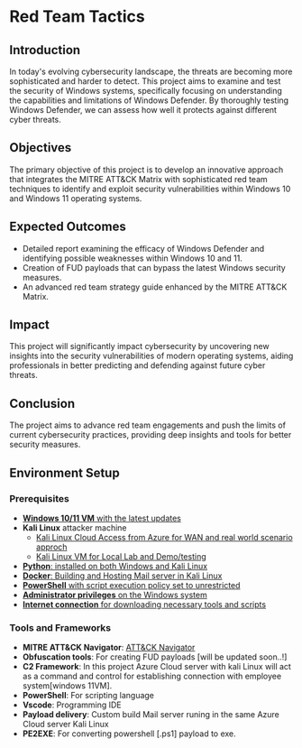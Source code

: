 # Red Team Tactics

## Introduction
In today's evolving cybersecurity landscape, the threats are becoming more sophisticated and harder to detect. This project aims to examine and test the security of Windows systems, specifically focusing on understanding the capabilities and limitations of Windows Defender. By thoroughly testing Windows Defender, we can assess how well it protects against different cyber threats.

## Objectives
The primary objective of this project is to develop an innovative approach that integrates the MITRE ATT&CK Matrix with sophisticated red team techniques to identify and exploit security vulnerabilities within Windows 10 and Windows 11 operating systems.

## Expected Outcomes
- Detailed report examining the efficacy of Windows Defender and identifying possible weaknesses within Windows 10 and 11.
- Creation of FUD payloads that can bypass the latest Windows security measures.
- An advanced red team strategy guide enhanced by the MITRE ATT&CK Matrix.
## Impact
This project will significantly impact cybersecurity by uncovering new insights into the security vulnerabilities of modern operating systems, aiding professionals in better predicting and defending against future cyber threats.

## Conclusion
The project aims to advance red team engagements and push the limits of current cybersecurity practices, providing deep insights and tools for better security measures.
## Environment Setup

### Prerequisites
- [**Windows 10/11 VM** with the latest updates](https://developer.microsoft.com/en-us/windows/downloads/virtual-machines/)
- **Kali Linux** attacker machine
    - [Kali Linux Cloud Access from Azure for WAN and real world scenario approch](https://azuremarketplace.microsoft.com/en/marketplace/apps/kali-linux.kali)
    - [Kali Linux VM for Local Lab and Demo/testing](https://www.kali.org/get-kali/#kali-virtual-machines)
- [**Python**: installed on both Windows and Kali Linux](https://www.python.org/downloads/)
- [**Docker**: Building and Hosting Mail server in Kali Linux](https://github.com/JOSHUAPBIJU/Project-winEvasion-Redteam/blob/main/Resource/Dockerfile) 
- [**PowerShell** with script execution policy set to unrestricted](https://learn.microsoft.com/en-us/answers/questions/506985/powershell-execution-setting-is-overridden-by-a-po)
- [**Administrator privileges** on the Windows system](https://support.microsoft.com/en-us/windows/how-do-i-log-on-as-an-administrator-63267a09-9926-991a-1c77-d203160c8563)
- [**Internet connection** for downloading necessary tools and scripts](#)
### Tools and Frameworks
- **MITRE ATT&CK Navigator**: [ATT&CK Navigator](https://mitre-attack.github.io/attack-navigator/)
- **Obfuscation tools**: For creating FUD payloads [will be updated soon..!]
- **C2 Framework**: In this project Azure Cloud server with kali Linux will act as a command and control for establishing connection with employee system[windows 11VM].
- **PowerShell**: For scripting language
- **Vscode**: Programming IDE
- **Payload delivery**: Custom build Mail server runing in the same Azure Cloud server Kali Linux
- **PE2EXE**: For converting powershell [.ps1] payload to exe.
